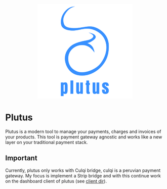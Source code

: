 <p align="center">
  <img height="300" src="https://github.com/bregydoc/plutus/raw/master/plutus_logo.png">
</p>

# Plutus

Plutus is a modern tool to manage your payments, charges and invoices of your products. This tool is payment gateway agnostic and works like a new layer on your traditional payment stack.

## Important

Currently, plutus only works with Culqi bridge, culqi is a peruvian payment gateway. My focus is implement a Strip bridge and with this continue work on the dashboard client of plutus (see [client dir](https://github.com/bregydoc/plutus/tree/master/client)).
